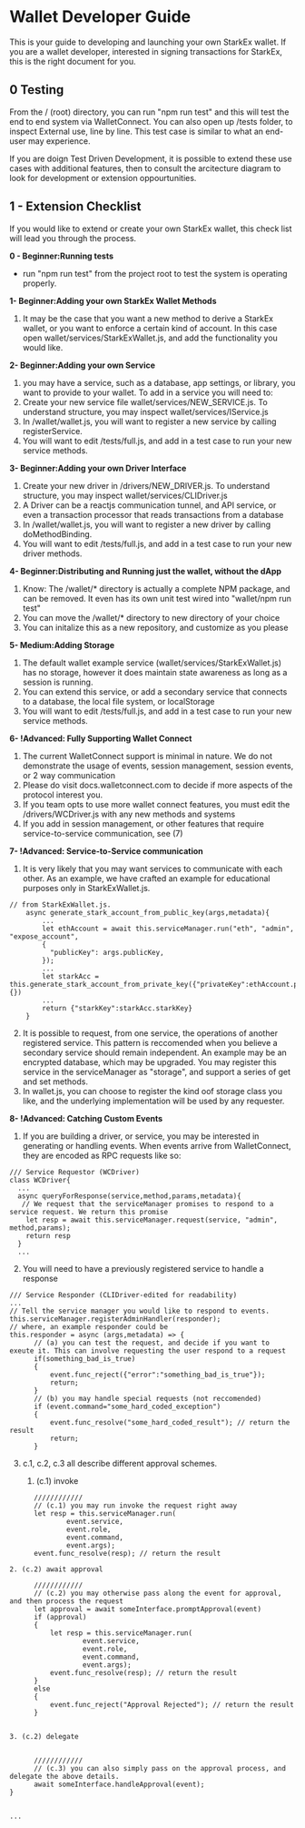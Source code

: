 # Wallet Developer Guide 
This is your guide to developing and launching your own StarkEx wallet. If you are a wallet developer, interested in signing transactions for StarkEx, this is the right document for you. 

## 0 Testing
From the / (root) directory, you can run "npm run test" and this will test the end to end system via WalletConnect. You can also open up /tests folder, to inspect External use, line by line. This test case is similar to what an end-user may experience.

If you are doign Test Driven Development, it is possible to extend these use cases with additional features, then to consult the arcitecture diagram to look for development or extension oppourtunities. 


## 1 - Extension Checklist
If you would like to extend or create your own StarkEx wallet, this check list will lead you through the process.

**0 - Beginner:Running tests**
- run "npm run test" from the project root to test the system is  operating properly. 

**1- Beginner:Adding your own StarkEx Wallet Methods**
1. It may be the case that you want a new method to derive a StarkEx wallet, or you want to enforce a certain kind of account. In this case open wallet/services/StarkExWallet.js, and add the functionality you would like. 

**2- Beginner:Adding your own Service**
1. you may have a service, such as a database, app settings, or library, you want to provide to your wallet. To add in a service you will need to:
1. Create your new service file wallet/services/NEW_SERVICE.js. To understand structure, you may inspect wallet/services/IService.js
2. In /wallet/wallet.js, you will want to register a new service by calling registerService.
3. You will want to edit /tests/full.js, and add in a test case to run your new service methods.

**3- Beginner:Adding your own Driver Interface**
1. Create your new driver in /drivers/NEW_DRIVER.js. To understand structure, you may inspect wallet/services/CLIDriver.js
2. A Driver can be a reactjs communication tunnel, and API service, or even a transaction processor that reads transactions from a database
2. In /wallet/wallet.js, you will want to register a new driver by calling doMethodBinding.
3. You will want to edit /tests/full.js, and add in a test case to run your new driver methods.

**4- Beginner:Distributing and Running just the wallet, without the dApp**
1. Know: The /wallet/* directory is actually a complete NPM package, and can be removed. It even has its own unit test wired into "wallet/npm run test"
2. You can move the /wallet/* directory to new directory of your choice
3. You can initalize this as a new repository, and customize as you please

**5- Medium:Adding Storage**
1. The default wallet example service (wallet/services/StarkExWallet.js) has no storage, however it does maintain state awareness as long as a session is running.
2. You can extend this service, or add a secondary service that connects to a database, the local file system, or localStorage
3. You will want to edit /tests/full.js, and add in a test case to run your new service methods.

**6- !Advanced: Fully Supporting Wallet Connect**
1. The current WalletConnect support is minimal in nature. We do not demonstrate the usage of events, session management, session events, or 2 way communication
2. Please do visit docs.walletconnect.com to decide if more aspects of the protocol interest you.
3. If you team opts to use more wallet connect features, you must edit the /drivers/WCDriver.js with any new methods and systems
4. If you add in session management, or other features that require service-to-service communication, see (7)

**7- !Advanced: Service-to-Service communication**
1. It is very likely that you may want services to communicate with each other. As an example, we have crafted an example for educational purposes only in StarkExWallet.js.
```
// from StarkExWallet.js.
    async generate_stark_account_from_public_key(args,metadata){
        ...
        let ethAccount = await this.serviceManager.run("eth", "admin",  "expose_account", 
        {
          "publicKey": args.publicKey,
        });       
        ...
        let starkAcc = this.generate_stark_account_from_private_key({"privateKey":ethAccount.privateKey},{})
        ...
        return {"starkKey":starkAcc.starkKey}      
    }
```
2. It is possible to request, from one service, the operations of another registered service. This pattern is reccomended when you believe a secondary service should remain independent. An example may be an encrypted database, which may be upgraded. You may register this service in the serviceManager as "storage", and support a series of get and set methods.
3. In wallet.js, you can choose to register the kind oof storage class you like, and the underlying implementation will be used by any requester.

**8- !Advanced: Catching Custom Events**
1. If you are building a driver, or service, you may be interested in generating or handling events. When events arrive from WalletConnect, they are encoded as RPC requests like so:
```
/// Service Requestor (WCDriver)
class WCDriver{
  ...  
  async queryForResponse(service,method,params,metadata){
   // We request that the serviceManager promises to respond to a service request. We return this promise 
    let resp = await this.serviceManager.request(service, "admin", method,params);
    return resp
  }
  ...
```

2. You will need to have a previously registered service to handle a response
```
/// Service Responder (CLIDriver-edited for readability)
...
// Tell the service manager you would like to respond to events.
this.serviceManager.registerAdminHandler(responder); 
// where, an example responder could be
this.responder = async (args,metadata) => {
      // (a) you can test the request, and decide if you want to exeute it. This can involve requesting the user respond to a request
      if(something_bad_is_true)
      {
          event.func_reject({"error":"something_bad_is_true"});
          return;
      }
      // (b) you may handle special requests (not reccomended)
      if (event.command="some_hard_coded_exception")
      {
          event.func_resolve("some_hard_coded_result"); // return the result
          return;
      }
```
3. c.1, c.2, c.3 all describe different approval schemes.

    1. (c.1) invoke
```      
      ////////////
      // (c.1) you may run invoke the request right away
      let resp = this.serviceManager.run(
              event.service, 
              event.role, 
              event.command,
              event.args);
      event.func_resolve(resp); // return the result
```

    2. (c.2) await approval

```      
      ////////////
      // (c.2) you may otherwise pass along the event for approval, and then process the request
      let approval = await someInterface.promptApproval(event)
      if (approval)
      {
          let resp = this.serviceManager.run(
                  event.service, 
                  event.role, 
                  event.command,
                  event.args);
          event.func_resolve(resp); // return the result      
      }
      else
      {
          event.func_reject("Approval Rejected"); // return the result           
      }
      
```

    3. (c.2) delegate

```
      
      ////////////
      // (c.3) you can also simply pass on the approval process, and delegate the above details.
      await someInterface.handleApproval(event);
}
      

... 
```
